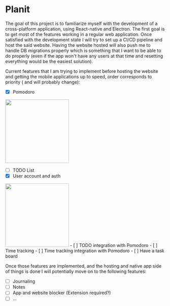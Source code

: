 # Planit

The goal of this project is to familiarize myself with the development of a cross-platform application, using React-native and Electron. The first goal is to get most of the features working in a regular web application. Once satisfied with the development state I will try to set up a CI/CD pipeline and host the said website. Having the website hosted will also push me to handle DB migrations properly which is something that I want to be able to do properly (even if the app won't have any users at that time and resetting everything would be the easiest solution).

Current features that I am trying to implement before hosting the website and getting the mobile applications up to speed, order corresponds to priority ( and will probably change):

- [X] Pomodoro
<img src="https://user-images.githubusercontent.com/72809488/208276024-776644c9-7ba2-4403-a755-38734d0571cf.png " height="200" />

- [ ] TODO List
- [X] User account and auth
<img src="https://user-images.githubusercontent.com/72809488/208276083-abbd204f-b387-42b8-9547-e3df0b7ddf9f.png" height="200" />
- [ ] TODO integration with Pomodoro
- [ ] Time tracking
- [ ] Time tracking integration with Pomodoro
- [ ] Have a task board

Once those features are implemented, and the hosting and native app side of things is done I will potentially move on to the following features:

- [ ] Journaling
- [ ] Notes
- [ ] App and website blocker (Extension required?)
- [ ] ...

